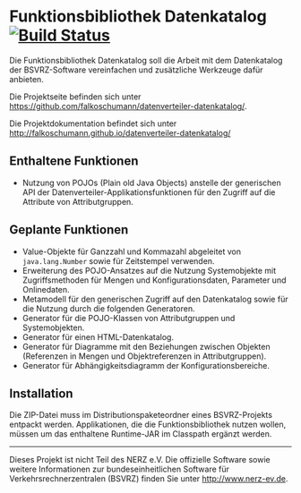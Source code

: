 Funktionsbibliothek Datenkatalog [![Build Status](https://travis-ci.org/falkoschumann/datenverteiler-datenkatalog.svg?branch=develop)](https://travis-ci.org/falkoschumann/datenverteiler-datenkatalog)
================================

Die Funktionsbibliothek Datenkatalog soll die Arbeit mit dem Datenkatalog der
BSVRZ-Software vereinfachen und zusätzliche Werkzeuge dafür anbieten.

Die Projektseite befinden sich unter
https://github.com/falkoschumann/datenverteiler-datenkatalog/.

Die Projektdokumentation befindet sich unter
http://falkoschumann.github.io/datenverteiler-datenkatalog/


Enthaltene Funktionen
---------------------

  - Nutzung von POJOs (Plain old Java Objects) anstelle der generischen API der
    Datenverteiler-Applikationsfunktionen für den Zugriff auf die Attribute von
    Attributgruppen.


Geplante Funktionen
-------------------

  - Value-Objekte für Ganzzahl und Kommazahl abgeleitet von `java.lang.Number`
    sowie für Zeitstempel verwenden. 
  - Erweiterung des POJO-Ansatzes auf die Nutzung Systemobjekte mit
    Zugriffsmethoden für Mengen und Konfigurationsdaten, Parameter und
    Onlinedaten.
  - Metamodell für den generischen Zugriff auf den Datenkatalog sowie für die
    Nutzung durch die folgenden Generatoren.
  - Generator für die POJO-Klassen von Attributgruppen und Systemobjekten.
  - Generator für einen HTML-Datenkatalog.
  - Generator für Diagramme mit den Beziehungen zwischen Objekten (Referenzen in
    Mengen und Objektreferenzen in Attributgruppen).
  - Generator für Abhängigkeitsdiagramm der Konfigurationsbereiche.


Installation
------------

Die ZIP-Datei muss im Distributionspaketeordner eines BSVRZ-Projekts entpackt
werden. Applikationen, die die Funktionsbibliothek nutzen wollen, müssen um das
enthaltene Runtime-JAR im Classpath ergänzt werden.


---

Dieses Projekt ist nicht Teil des NERZ e.V. Die offizielle Software sowie
weitere Informationen zur bundeseinheitlichen Software für
Verkehrsrechnerzentralen (BSVRZ) finden Sie unter http://www.nerz-ev.de.
